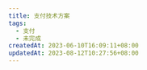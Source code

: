 ```yaml
---
title: 支付技术方案
tags:
  - 支付
  - 未完成
createdAt: 2023-06-10T16:09:11+08:00
updatedAt: 2023-08-12T10:27:56+08:00
---
```

